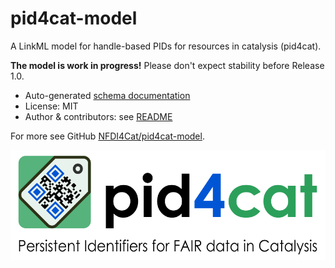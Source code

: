 # pid4cat-model

A LinkML model for handle-based PIDs for resources in catalysis (pid4cat).

**The model is work in progress!** Please don't expect stability before Release 1.0.

- Auto-generated [schema documentation](elements/overview.md)
- License: MIT
- Author & contributors: see [README](https://github.com/nfdi4cat/pid4cat-model?tab=readme-ov-file#contributors)

For more see GitHub [NFDI4Cat/pid4cat-model](https://github.com/nfdi4cat/pid4cat-model/).

![pid4cat logo](images/logo-with-text.svg)

